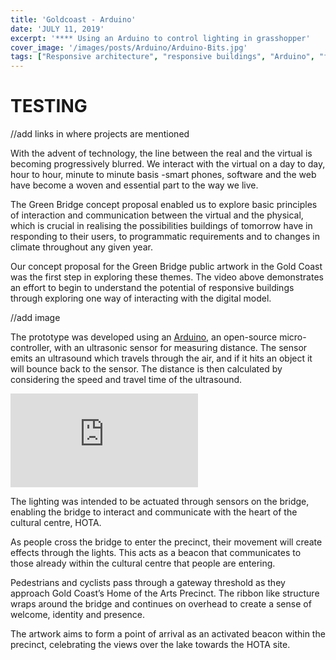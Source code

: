```yaml
---
title: 'Goldcoast - Arduino'
date: 'JULY 11, 2019'
excerpt: '**** Using an Arduino to control lighting in grasshopper'
cover_image: '/images/posts/Arduino/Arduino-Bits.jpg'
tags: ["Responsive architecture", "responsive buildings", "Arduino", "firefly", "grasshopper", "lighting"]
---
```


# TESTING

//add links in where projects are mentioned 

With the advent of technology, the line between the real and the virtual is becoming progressively blurred. We interact with the virtual on a day to day, hour to hour, minute to minute basis -smart phones, software and the web have become a woven and essential part to the way we live.



The Green Bridge concept proposal enabled us to explore basic principles of interaction and communication between the virtual and the physical, which is crucial in realising the possibilities buildings of tomorrow have in responding to their users, to programmatic requirements and to changes in climate throughout any given year.



Our concept proposal for the Green Bridge public artwork in the Gold Coast was the first step in exploring these themes. The video above demonstrates an effort to begin to understand the potential of responsive buildings through exploring one way of interacting with the digital model.


//add image 

The prototype was developed using an [Arduino]("https://www.arduino.cc"), an open-source micro-controller, with an ultrasonic sensor for measuring distance. The sensor emits an ultrasound which travels through the air, and if it hits an object it will bounce back to the sensor. The distance is then calculated by considering the speed and travel time of the ultrasound. 

<div class="aspect-w-16 aspect-h-9">
<iframe  style="margin: auto;"src="https://www.youtube.com/embed/z3D8shNoJpk" title="YouTube video player" frameborder="0" allow="accelerometer; autoplay; clipboard-write; encrypted-media; gyroscope; picture-in-picture" allowfullscreen></iframe>
</div>


 The lighting was intended to be actuated through sensors on the bridge, enabling the bridge to interact and communicate with the heart of the cultural centre, HOTA.



As people cross the bridge to enter the precinct, their movement will create effects through the lights. This acts as a beacon that communicates to those already within the cultural centre that people are entering.



Pedestrians and cyclists pass through a gateway threshold as they approach Gold Coast’s Home of the Arts Precinct. The ribbon like structure wraps around the bridge and continues on overhead to create a sense of welcome, identity and presence.

The artwork aims to form a point of arrival as an activated beacon within the precinct, celebrating the views over the lake towards the HOTA site.